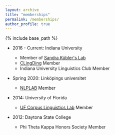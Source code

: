 ```yaml
---
layout: archive
title: "memberships"
permalink: /memberships/
author_profile: true
---
```


{% include base_path %}

* 2016 - Current: Indiana University
  * Member of [Sandra Kübler's Lab](https://www.researchgate.net/lab/Sandra-Kuebler-Lab)
  * [CLingDing](https://cl.indiana.edu/clingding.html) Member
  * Indiana University Linguistics Club Member

* Spring 2020: Linköpings universitet
  * [NLPLAB](https://www.ida.liu.se/divisions/hcs/nlplab/) Member

* 2014: University of Florida
  * [UF Corpus Linguistics Lab](https://people.clas.ufl.edu/swulff/uf-corpus-linguistics-lab/) Member

* 2012: Daytona State College
  * Phi Theta Kappa Honors Society Member